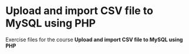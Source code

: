# Upload and import CSV file to MySQL using PHP
Exercise files for the course **Upload and import CSV file to MySQL using PHP**
